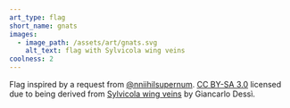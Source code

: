 ```yaml
---
art_type: flag
short_name: gnats
images:
  - image_path: /assets/art/gnats.svg
    alt_text: flag with Sylvicola wing veins
coolness: 2
---
```

Flag inspired by a request from [@nniihilsupernum](http://nniihilsupernum.tumblr.com). [CC BY-SA 3.0](https://creativecommons.org/licenses/by-sa/3.0/deed.en) licensed due to being derived from [Sylvicola wing veins](https://en.wikipedia.org/wiki/File:Sylvicola_wing_veins.svg) by Giancarlo Dessì.